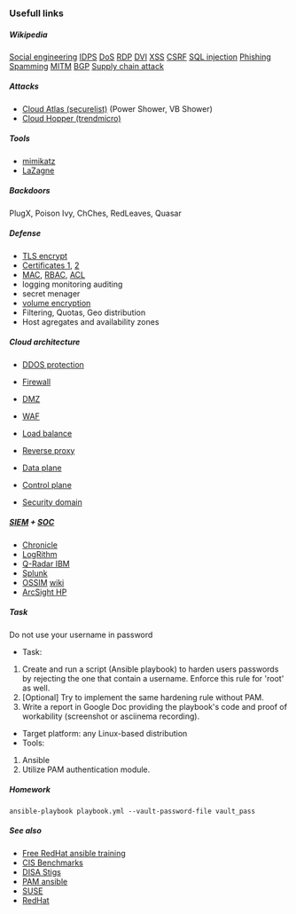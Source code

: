 ### Usefull links

##### Wikipedia
 [Social engineering](https://en.wikipedia.org/wiki/Social_engineering_(security))
 [IDPS](https://en.wikipedia.org/wiki/Intrusion_detection_system)
 [DoS](https://en.wikipedia.org/wiki/Denial-of-service_attack)
 [RDP](https://en.wikipedia.org/wiki/Remote_Desktop_Protocol)
 [DVI](https://en.wikipedia.org/wiki/Desktop_virtualization)
 [XSS](https://en.wikipedia.org/wiki/Cross-site_scripting)
 [CSRF](https://en.wikipedia.org/wiki/Cross-site_request_forgery)
 [SQL injection](https://en.wikipedia.org/wiki/SQL_injection)
 [Phishing](https://en.wikipedia.org/wiki/Phishing)
 [Spamming](https://en.wikipedia.org/wiki/Spamming)
 [MITM](https://en.wikipedia.org/wiki/Man-in-the-middle_attack)
 [BGP](https://en.wikipedia.org/wiki/Border_Gateway_Protocol)
 [Supply chain attack](https://en.wikipedia.org/wiki/Supply_chain_attack)

##### Attacks
- [Cloud Atlas (securelist)](https://securelist.com/recent-cloud-atlas-activity/92016/) (Power Shower, VB Shower)
- [Cloud Hopper (trendmicro)](https://www.trendmicro.com/vinfo/pl/security/news/cyber-attacks/operation-cloud-hopper-what-you-need-to-know)

##### Tools
- [mimikatz](https://github.com/gentilkiwi/mimikatz)
- [LaZagne](https://github.com/AlessandroZ/LaZagne)

##### Backdoors
PlugX, Poison Ivy, ChChes, RedLeaves, Quasar

##### Defense

- [TLS encrypt](https://en.wikipedia.org/wiki/Transport_Layer_Security)
- [Certificates 1](https://en.wikipedia.org/wiki/Certificate_authority), [2](https://en.wikipedia.org/wiki/Public_key_certificate)
- [MAC](https://en.wikipedia.org/wiki/Mandatory_access_control), [RBAC](https://en.wikipedia.org/wiki/Role-based_access_control), [ACL](https://en.wikipedia.org/wiki/Access-control_list)
- logging monitoring auditing 
- secret menager
- [volume encryption](https://en.wikipedia.org/wiki/Disk_encryption)
- Filtering, Quotas, Geo distribution
- Host agregates and availability zones

##### Cloud architecture

- [DDOS protection](https://en.wikipedia.org/wiki/DDoS_mitigation)
- [Firewall](https://en.wikipedia.org/wiki/Firewall_(computing))

- [DMZ](https://en.wikipedia.org/wiki/DMZ_(computing))
- [WAF](https://en.wikipedia.org/wiki/Web_application_firewall)
- [Load balance](https://en.wikipedia.org/wiki/Load_balancing_(computing))
- [Reverse proxy](https://en.wikipedia.org/wiki/Reverse_proxy)

- [Data plane](https://en.wikipedia.org/wiki/Data_plane)
- [Control plane](https://en.wikipedia.org/wiki/Control_plane)
- [Security domain](https://en.wikipedia.org/wiki/Security_domain)

##### [SIEM](https://en.wikipedia.org/wiki/Security_information_and_event_management) + [SOC](https://en.wikipedia.org/wiki/Security_operations_center)

- [Chronicle](https://chronicle.security/)
- [LogRithm](https://logrhythm.com/)
- [Q-Radar IBM](https://www.ibm.com/security/security-intelligence/qradar)
- [Splunk](https://www.splunk.com/)
- [OSSIM](https://cybersecurity.att.com/products/ossim) [wiki](https://en.wikipedia.org/wiki/OSSIM)
- [ArcSight HP](https://www.microfocus.com/en-us/products/security-operations/overview)

##### Task

Do not use your username in password

- Task:
 1. Create and run a script (Ansible playbook) to harden users passwords by rejecting the one that contain a username. Enforce this rule for 'root' as well.
 2. [Optional] Try to implement the same hardening rule without PAM.
 3. Write a report in Google Doc providing the playbook's code and proof of workability (screenshot or asciinema recording).
- Target platform: any Linux-based distribution
- Tools:
 1. Ansible
 2. Utilize PAM authentication module.

##### Homework

`ansible-playbook playbook.yml --vault-password-file vault_pass`

##### See also 

- [Free RedHat ansible training](https://www.redhat.com/en/services/training/do007-ansible-essentials-simplicity-automation-technical-overview)
- [CIS Benchmarks](https://www.cisecurity.org/cis-benchmarks/)
- [DISA Stigs](https://public.cyber.mil/stigs/)
- [PAM ansible](https://docs.ansible.com/ansible/latest/collections/community/general/pamd_module.html)
- [SUSE](https://documentation.suse.com/sles/12-SP4/html/SLES-all/book-hardening.html)
- [RedHat](https://access.redhat.com/documentation/en-us/red_hat_enterprise_linux/7/html/security_guide/chap-hardening_your_system_with_tools_and_services)
